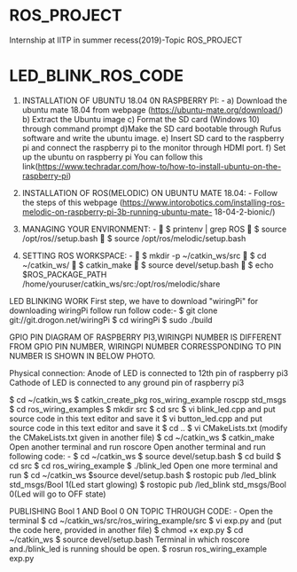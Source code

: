 # ROS_PROJECT
Internship at IITP in summer recess(2019)-Topic ROS_PROJECT

# LED_BLINK_ROS_CODE
1) INSTALLATION OF UBUNTU 18.04 0N RASPBERRY PI: -
  a) Download the ubuntu mate 18.04 from webpage (https://ubuntu-mate.org/download/)
  b) Extract the Ubuntu image
  c) Format the SD card (Windows 10) through command prompt
  d)Make the SD card bootable through Rufus software and write the ubuntu image.
  e) Insert SD card to the raspberry pi and connect the raspberry pi to the monitor through HDMI port.
  f) Set up the ubuntu on raspberry pi 
You can follow this link(https://www.techradar.com/how-to/how-to-install-ubuntu-on-the-raspberry-pi)



2) INSTALLATION OF ROS(MELODIC) ON UBUNTU MATE 18.04: -
  Follow the steps of this webpage (https://www.intorobotics.com/installing-ros-melodic-on-raspberry-pi-3b-running-ubuntu-mate-   18-04-2-bionic/)
  
  
3) MANAGING YOUR ENVIRONMENT: -
	$ printenv | grep ROS
	$ source /opt/ros/<distro>/setup.bash
	$ source /opt/ros/melodic/setup.bash
  
  
4) SETTING ROS WORKSPACE: -
	$ mkdir -p ~/catkin_ws/src 
	$ cd ~/catkin_ws/ 
	$ catkin_make
	$ source devel/setup.bash
	$ echo $ROS_PACKAGE_PATH /home/youruser/catkin_ws/src:/opt/ros/melodic/share


LED BLINKING WORK
First step, we have to download "wiringPi" for downloading wiringPi follow run follow code:-
$ git clone git://git.drogon.net/wiringPi
$ cd wiringPi
$ sudo ./build
 

GPIO PIN DIAGRAM OF RASPBERRY PI3,WIRINGPI NUMBER IS DIFFERENT FROM GPIO PIN NUMBER,
WIRINGPI NUMBER CORRESSPONDING TO PIN NUMBER IS SHOWN IN BELOW PHOTO.

Physical connection:
Anode of LED is connected to 12th pin of raspberry pi3
Cathode of LED is connected to any ground pin of raspberry pi3
 
$ cd ~/catkin_ws
$ catkin_create_pkg ros_wiring_example roscpp std_msgs
$ cd ros_wiring_examples
$ mkdir src
$ cd src
$ vi blink_led.cpp and put source code in this text editor and save it
$ vi button_led.cpp and put source code in this text editor and save it
$ cd ..
$ vi CMakeLists.txt (modify the CMakeLists.txt given in another file)
$ cd ~/catkin_ws
$ catkin_make
Open another terminal and run roscore
Open another terminal and run following code: -
$ cd ~/catkin_ws
$ source devel/setup.bash
$ cd build
$ cd src
$ cd ros_wiring_example
$ ./blink_led
Open one more terminal and run
$ cd ~/catkin_ws
$source devel/setup.bash
$ rostopic pub /led_blink std_msgs/Bool 1(Led start glowing)
$ rostopic pub /led_blink std_msgs/Bool 0(Led will go to OFF state)



PUBLISHING Bool 1 AND Bool 0 ON TOPIC THROUGH CODE: -
Open the terminal 
$ cd ~/catkin_ws/src/ros_wiring_example/src
$ vi exp.py and (put the code here, provided in another file)
$ chmod +x exp.py
$ cd ~/catkin_ws
$ source devel/setup.bash
Terminal in which roscore and./blink_led is running should be open.
$ rosrun ros_wiring_example exp.py
